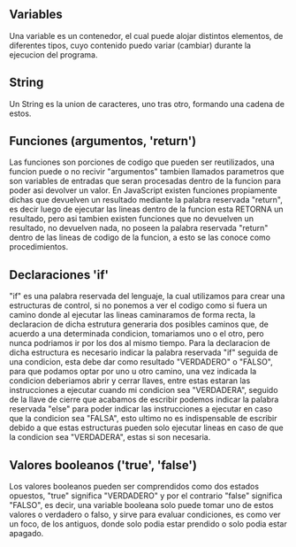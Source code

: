 ## Variables

Una variable es un contenedor, el cual puede alojar distintos elementos, de diferentes tipos, cuyo contenido puedo variar (cambiar) durante la ejecucion del programa.

## String

Un String es la union de caracteres, uno tras otro, formando una cadena de estos.

## Funciones (argumentos, 'return')

Las funciones son porciones de codigo que pueden ser reutilizados, una funcion puede o no recivir "argumentos" tambien llamados parametros que son variables de entradas que seran procesadas dentro de la funcion para poder asi devolver un valor. En JavaScript existen funciones propiamente dichas que devuelven un resultado mediante la palabra reservada "return", es decir luego de ejecutar las lineas dentro de la funcion esta RETORNA un resultado, pero asi tambien existen funciones que no devuelven un resultado, no devuelven nada, no poseen la palabra reservada "return" dentro de las lineas de codigo de la funcion, a esto se las conoce como procedimientos.

## Declaraciones 'if'

"if" es una palabra reservada del lenguaje, la cual utilizamos para crear una estructuras de control, si no ponemos a ver el codigo como si fuera un camino donde al ejecutar las lineas caminaramos de forma recta, la declaracion de dicha estrutura generaria dos posibles caminos que, de acuerdo a una determinada condicion, tomariamos uno o el otro, pero nunca podriamos ir por los dos al mismo tiempo.
Para la declaracion de dicha estructura es necesario indicar la palabra reservada "if" seguida de una condicion, esta debe dar como resultado "VERDADERO" o "FALSO", para que podamos optar por uno u otro camino, una vez indicada la condicion deberiamos abrir y cerrar llaves, entre estas estaran las instrucciones a ejecutar cuando mi condicion sea "VERDADERA", seguido de la llave de cierre que acabamos de escribir podemos indicar la palabra reservada "else" para poder indicar las instrucciones a ejecutar en caso que la condicion sea "FALSA", esto ultimo no es indispensable de escribir debido a que estas estructuras pueden solo ejecutar lineas en caso de que la condicion sea "VERDADERA", estas si son necesaria.

## Valores booleanos ('true', 'false')

Los valores booleanos pueden ser comprendidos como dos estados opuestos, "true" significa "VERDADERO" y por el contrario "false" significa "FALSO", es decir, una variable booleana solo puede tomar uno de estos valores o verdadero o falso, y sirve para evaluar condiciones, es como ver un foco, de los antiguos, donde solo podia estar prendido o solo podia estar apagado.